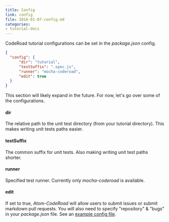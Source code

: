 ```yaml
---
title: Config
link: config
file: 2016-01-07-config.md
categories:
- tutorial-docs
---
```

CodeRoad tutorial configurations can be set in the *package.json* config.

```json
{
  "config": {
      "dir": "tutorial",
      "testSuffix": ".spec.js",
      "runner": "mocha-coderoad",
      "edit": true
  }
}
```

This section will likely expand in the future. For now, let's go over some of the configurations.

#### dir

The relative path to the unit test directory (from your tutorial directory). This makes writing unit tests paths easier.

#### testSuffix

The common suffix for unit tests. Also making writing unit test paths shorter.

#### runner

Specified test runner. Currently only *mocha-coderoad* is available.

#### edit

If set to true, *Atom-CodeRoad* will allow users to submit issues or submit markdown pull requests. You will also need to specify "repository" & "bugs" in your *package.json* file. See an [example config file](https://github.com/coderoad/coderoad-functional-school/blob/master/package.json).
